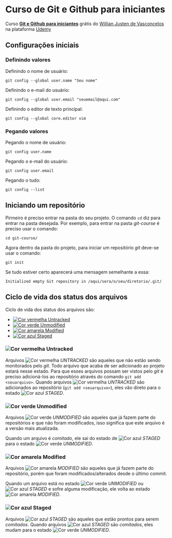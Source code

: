 # Curso de Git e Github para iniciantes

Curso **[Git e Github para iniciantes](https://www.udemy.com/git-e-github-para-iniciantes/)** grátis do [Willian Justen de Vasconcelos](https://github.com/willianjusten) na plataforma [Udemy](https://www.udemy.com)

## Configurações iniciais


### Definindo valores

Definindo o nome de usuário:

```git
git config --global user.name "Seu nome"
```

Definindo o e-mail do usuário:

```git
git config --global user.email "seuemail@aqui.com"
```

Definindo o editor de texto principal:

```git
git config --global core.editor vim
```

### Pegando valores

Pegando o nome de usuário:

```git
git config user.name
```

Pegando o e-mail do usuário:

```git
git config user.email
```

Pegando o tudo:

```git
git config --list
```

## Iniciando um repositório

Pirmeiro é preciso entrar na pasta do seu projeto. O comando `cd` diz para entrar na pasta desejada. Por exemplo, para entrar na pasta *git-course* é preciso usar o comando:

```
cd git-course/
```

Agora dentro da pasta do projeto, para iniciar um repositório *git* deve-se usar o comando:

```git
git init
```

Se tudo estiver certo aparecerá uma mensagem semelhante a essa:

```git
Initialized empty Git repository in /aqui/sera/o/seu/diretorio/.git/
```

## Ciclo de vida dos status dos arquivos

Ciclo de vida dos status dos arquivos são:

* [![Cor vermelha](https://placehold.it/16/F44336?text=+) Untracked](#-untracked)
* [![Cor verde](https://placehold.it/16/4CAF50?text=+) Unmodified](#-unmodified)
* [![Cor amarela](https://placehold.it/16/FFEB3B?text=+) Modified](#-modified)
* [![Cor azul](https://placehold.it/16/2196F3?text=+) Staged](#-staged)

### ![Cor vermelha](https://placehold.it/16/F44336?text=+) Untracked

Arquivos ![Cor vermelha](https://placehold.it/16/F44336?text=+) *UNTRACKED* são aqueles que não estão sendo monitorados pelo *git*. Todo arquivo que acaba de ser adicionado ao projeto estará nesse estado. Para que esses arquivos possam ser vistos pelo *git* é preciso adicioná-los ao repositório através do comando `git add <seuarquivo>`. Quando arquivos ![Cor vermelha](https://placehold.it/16/F44336?text=+) *UNTRACKED* são adicionados ao repositório (`git add <seuarquivo>`), eles vão direto para o estado ![Cor azul](https://placehold.it/16/2196F3?text=+) *STAGED*.

### ![Cor verde](https://placehold.it/16/4CAF50?text=+) Unmodified

Arquivos ![Cor verde](https://placehold.it/16/4CAF50?text=+) *UNMODIFIED* são aqueles que já fazem parte do repositórios e que não foram modificados, isso significa que este arquivo é a versão mais atualizada.

Quando um arquivo é *comitado*, ele sai do estado de ![Cor azul](https://placehold.it/16/2196F3?text=+) *STAGED* para o estado ![Cor verde](https://placehold.it/16/4CAF50?text=+) *UNMODIFIED*.

### ![Cor amarela](https://placehold.it/16/FFEB3B?text=+) Modified

Arquivos ![Cor amarela](https://placehold.it/16/FFEB3B?text=+) *MODIFIED* são aqueles que já fazem parte do repositório, porém que foram modificados/alterados desde o último commit.

Quando um arquivo está no estado ![Cor verde](https://placehold.it/16/4CAF50?text=+) *UNMODIFIED* ou ![Cor azul](https://placehold.it/16/2196F3?text=+) *STAGED* e sofre alguma modificação, ele volta ao estado ![Cor amarela](https://placehold.it/16/FFEB3B?text=+) *MODIFIED*.

### ![Cor azul](https://placehold.it/16/2196F3?text=+) Staged

Arquivos ![Cor azul](https://placehold.it/16/2196F3?text=+) *STAGED* são aqueles que estão prontos para serem *comitados*. Quando arquivos ![Cor azul](https://placehold.it/16/2196F3?text=+) *STAGED* são *comitados*, eles mudam para o estado ![Cor verde](https://placehold.it/16/4CAF50?text=+) *UNMODIFIED*.